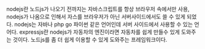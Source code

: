 nodejs란
노드js가 나오기 전까지는 자바스크립트를 항상 브라우저 속에서만 사용, nodejs가 나옴으로 인해서 자스를 브라우저가 아닌 서버사이드에서도 쓸 수 있게 되었다.
nodejs는 자바나 php go 파이썬 같은 언어인데 서버 사이드에서 사용할 수 있는 언어다.
expressjs란
nodejs가 자동차의 엔진이라면 자동차를 쉽게 만들수 있게 도와주는 것이다. 노드js를 좀 더 쉽게 이용할 수 있게 도와주는 프레임워크이다. 